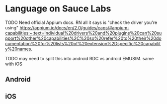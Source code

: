 # Language on Sauce Labs
TODO Need official Appium docs. RN all it says is "check the driver you're using" https://appium.io/docs/en/2.0/guides/caps/#appium-capabilities:~:text=Individual%20drivers%20and%20plugins%20can%20support%20other%20capabilities%2C%20so%20refer%20to%20their%20documentation%20for%20lists%20of%20extension%2Dspecific%20capability%20names.


TODO may need to split this into android RDC vs android EMUSIM. same with iOS
## Android

## iOS
